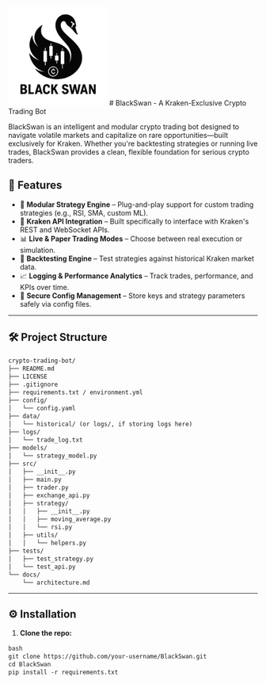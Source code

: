 <img src="logo.png" alt="drawing" width="200"> 
# BlackSwan - A Kraken-Exclusive Crypto Trading Bot

BlackSwan is an intelligent and modular crypto trading bot designed to navigate volatile markets and capitalize on rare opportunities—built exclusively for Kraken. Whether you're backtesting strategies or running live trades, BlackSwan provides a clean, flexible foundation for serious crypto traders.

## 🚀 Features

- 🧠 **Modular Strategy Engine** – Plug-and-play support for custom trading strategies (e.g., RSI, SMA, custom ML).
- 🐙 **Kraken API Integration** – Built specifically to interface with Kraken's REST and WebSocket APIs.
- 📊 **Live & Paper Trading Modes** – Choose between real execution or simulation.
- 🧪 **Backtesting Engine** – Test strategies against historical Kraken market data.
- 📈 **Logging & Performance Analytics** – Track trades, performance, and KPIs over time.
- 🔐 **Secure Config Management** – Store keys and strategy parameters safely via config files.

---

## 🛠️ Project Structure

```
crypto-trading-bot/
├── README.md
├── LICENSE
├── .gitignore
├── requirements.txt / environment.yml
├── config/
│   └── config.yaml
├── data/
│   └── historical/ (or logs/, if storing logs here)
├── logs/
│   └── trade_log.txt
├── models/
│   └── strategy_model.py
├── src/
│   ├── __init__.py
│   ├── main.py
│   ├── trader.py
│   ├── exchange_api.py
│   ├── strategy/
│   │   ├── __init__.py
│   │   ├── moving_average.py
│   │   └── rsi.py
│   ├── utils/
│   │   └── helpers.py
├── tests/
│   ├── test_strategy.py
│   └── test_api.py
└── docs/
    └── architecture.md
```

---

## ⚙️ Installation

1. **Clone the repo:**
```
bash
git clone https://github.com/your-username/BlackSwan.git
cd BlackSwan
pip install -r requirements.txt
```
